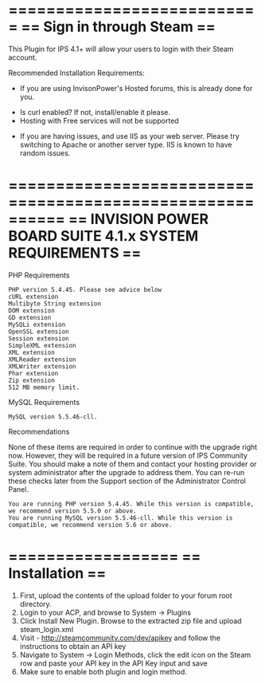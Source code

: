 ===========================
== Sign in through Steam ==
===========================
This Plugin for IPS 4.1+ will allow your users to login with their Steam account.

Recommended Installation Requirements:
 - If you are using InvisonPower's Hosted forums, this is already done for you.
* Is curl enabled? If not, install/enable it please.
* Hosting with Free services will not be supported
 - If you are having issues, and use IIS as your web server. Please try switching to Apache or another server type. IIS is known to have random issues.

==========================================================
== INVISION POWER BOARD SUITE 4.1.x SYSTEM REQUIREMENTS ==
==========================================================
 PHP Requirements

    PHP version 5.4.45. Please see advice below
    cURL extension
    Multibyte String extension 
    DOM extension
    GD extension
    MySQLi extension 
    OpenSSL extension
    Session extension
    SimpleXML extension
    XML extension
    XMLReader extension
    XMLWriter extension
    Phar extension
    Zip extension
    512 MB memory limit.

MySQL Requirements

    MySQL version 5.5.46-cll.

Recommendations

None of these items are required in order to continue with the upgrade right now. However, they will be required in a future version of IPS Community Suite. You should make a note of them and contact your hosting provider or system administrator after the upgrade to address them. You can re-run these checks later from the Support section of the Administrator Control Panel.

    You are running PHP version 5.4.45. While this version is compatible, we recommend version 5.5.0 or above.
    You are running MySQL version 5.5.46-cll. While this version is compatible, we recommend version 5.6 or above.


==================
== Installation ==
==================

1. First, upload the contents of the upload folder to your forum root directory.
2. Login to your ACP, and browse to System -> Plugins
3. Click Install New Plugin. Browse to the extracted zip file and upload steam_login.xml
4. Visit - http://steamcommunity.com/dev/apikey and follow the instructions to obtain an API key
5. Navigate to System -> Login Methods, click the edit icon on the Steam row and paste your API key in the API Key input and save
6. Make sure to enable both plugin and login method.
